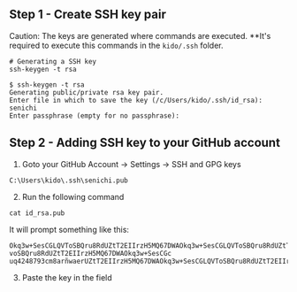 ## Step 1 - Create SSH key pair
Caution: The keys are generated where commands are executed. **It's required to execute this commands in the `kido/.ssh` folder.
~~~
# Generating a SSH key
ssh-keygen -t rsa

$ ssh-keygen -t rsa
Generating public/private rsa key pair.
Enter file in which to save the key (/c/Users/kido/.ssh/id_rsa): senichi
Enter passphrase (empty for no passphrase):
~~~


## Step 2 - Adding SSH key to your GitHub account
1. Goto your GitHub Account -> Settings -> SSH and GPG keys

~~~
C:\Users\kido\.ssh\senichi.pub
~~~

2. Run the following command

~~~
cat id_rsa.pub
~~~

It will prompt something like this:

~~~
Okq3w+SesCGLQVToSBQru8RdUZtT2EIIrzH5MQ67DWAOkq3w+SesCGLQVToSBQru8RdUZtT2EIIrzH5MQ67DWAOkq3w+SesCGLQVToSBQ34q25erttbb23v34iol2vbip voSBQru8RdUZtT2EIIrzH5MQ67DWAOkq3w+SesCGc uq4248793cm8arñwaerUZtT2EIIrzH5MQ67DWAOkq3w+SesCGLQVToSBQru8RdUZtT2EIIrzH5MQ67DWAOkq3w+SesCGLQVToSBQru8mknlwernlkjewankltjlioipt0943oi325sCGLQVToSBQru8RdUZtT2EIIrzH5MQ67DWA
~~~

3. Paste the key in the field
